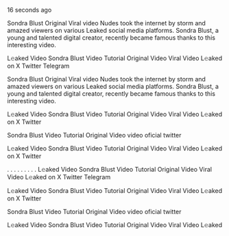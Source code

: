 16 seconds ago

Sondra Blust Original Viral video Nudes took the internet by storm and amazed viewers on various Leaked social media platforms. Sondra Blust, a young and talented digital creator, recently became famous thanks to this interesting video.

L𝚎aked Video Sondra Blust Video Tutorial Original Video Viral Video L𝚎aked on X Twitter Telegram

Sondra Blust Original Viral video Nudes took the internet by storm and amazed viewers on various Leaked social media platforms. Sondra Blust, a young and talented digital creator, recently became famous thanks to this interesting video.

L𝚎aked Video Sondra Blust Video Tutorial Original Video Viral Video L𝚎aked on X Twitter

Sondra Blust Video Tutorial Original Video video oficial twitter

L𝚎aked Video Sondra Blust Video Tutorial Original Video Viral Video L𝚎aked on X Twitter

. . . . . . . . . L𝚎aked Video Sondra Blust Video Tutorial Original Video Viral Video L𝚎aked on X Twitter Telegram

L𝚎aked Video Sondra Blust Video Tutorial Original Video Viral Video L𝚎aked on X Twitter

Sondra Blust Video Tutorial Original Video video oficial twitter

L𝚎aked Video Sondra Blust Video Tutorial Original Video Viral Video L𝚎aked
